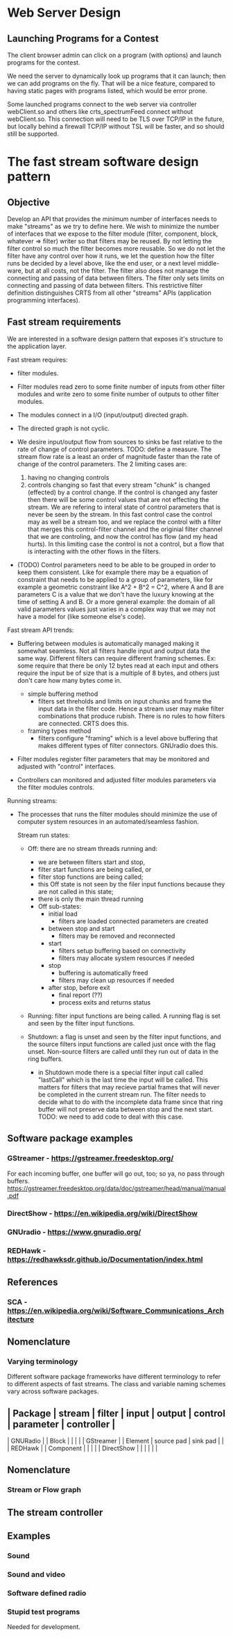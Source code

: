 # Web Server Design

## Launching Programs for a Contest

The client browser admin can click on a program (with options) and launch
programs for the contest.

We need the server to dynamically look up programs that it can launch;
then we can add programs on the fly.  That will be a nice feature,
compared to having static pages with programs listed, which would be error
prone.

Some launched programs connect to the web server via controller
webClient.so and others like crts_spectrumFeed connect without
webClient.so.  This connection will need to be TLS over TCP/IP in the
future, but locally behind a firewall TCP/IP without TSL will be faster,
and so should still be supported.


# The fast stream software design pattern

## Objective

Develop an API that provides the minimum number of interfaces needs to
make "streams" as we try to define here.  We wish to minimize the number
of interfaces that we expose to the filter module (filter, component,
block, whatever => filter) writer so that filters may be reused.  By not
letting the filter control so much the filter becomes more reusable.  So
we do not let the filter have any control over how it runs, we let the
question how the filter runs be decided by a level above, like the end
user, or a next level middle-ware, but at all costs, not the filter.  The
filter also does not manage the connecting and passing of data between
filters.  The filter only sets limits on connecting and passing of data
between filters.  This restrictive filter definition distinguishes CRTS
from all other "streams" APIs (application programming interfaces).  

## Fast stream requirements

We are interested in a software design pattern that exposes it's structure
to the application layer.

Fast stream requires:

- filter modules.

- Filter modules read zero to some finite number of inputs from other
  filter modules and write zero to some finite number of outputs to other
  filter modules.

- The modules connect in a I/O (input/output) directed graph.

- The directed graph is not cyclic.

- We desire input/output flow from sources to sinks be fast relative to
  the rate of change of control parameters.  TODO: define a measure.
  The stream flow rate is a least an order of magnitude faster than the
  rate of change of the control parameters.  The 2 limiting cases are:
    1. having no changing controls
    2. controls changing so fast that every stream "chunk" is changed
      (effected) by a control change.  If the control is changed any
      faster then there will be some control values that are not effecting
      the stream.  We are refering to interal state of control parameters
      that is never be seen by the stream.  In this fast control case the
      control may as well be a stream too, and we replace the control with
      a filter that merges this control-filter channel and the originial
      filter channel that we are controling, and now the control has flow
      (and my head hurts).  In this limiting case the control is not a
      control, but a flow that is interacting with the other flows in
      the filters.


- (TODO) Control parameters need to be able to be grouped in order to keep
  them consistent.  Like for example there may be a equation of constraint
  that needs to be applied to a group of parameters, like for example a
  geometric constraint like A^2 + B^2 = C^2, where A and B are
  parameters C is a value that we don't have the luxury knowing at the
  time of setting A and B.  Or a more general example: the domain of all
  valid parameters values just varies in a complex way that we may not
  have a model for (like someone else's code).



Fast stream API trends:

- Buffering between modules is automatically managed making it somewhat
  seamless.  Not all filters handle input and output data the same way.
  Different filters can require different framing schemes.  Ex: some
  require that there be only 12 bytes read at each input and others
  require the input be of size that is a multiple of 8 bytes, and others
  just don't care how many bytes come in.
    * simple buffering method
        - filters set threholds and limits on input chunks and frame the
          input data in the filter code.  Hence a stream user may make
          filter combinations that produce rubish.  There is no rules to
          how filters are connected.  CRTS does this.  
    * framing types method
        - filters configure "framing" which is a level above buffering
          that makes different types of filter connectors.  GNUradio does
          this.

- Filter modules register filter parameters that may be
  monitored and adjusted with "control" interfaces.

- Controllers can monitored and adjusted filter modules parameters
  via the filter modules controls.


Running streams:

- The processes that runs the filter modules should minimize the use
  of computer system resources in an automated/seamless fashion.

  Stream run states:

    * Off: there are no stream threads running and:
        - we are between filters start and stop,
        - filter start functions are being called, or
        - filter stop functions are being called;
        - this Off state is not seen by the filer input functions
          because they are not called in this state;
        - there is only the main thread running
        - Off sub-states:
            * initial load
                - filters are loaded connected parameters are
                  created
            * between stop and start
                - filters may be removed and reconnected
            * start
                - filters setup buffering based on connectivity
                - filters may allocate system resources if needed
            * stop
                - buffering is automatically freed
                - filters may clean up resources if needed
            * after stop, before exit
                - final report (??)
                - process exits and returns status

    * Running: filter input functions are being called.  A running flag is
      set and seen by the filter input functions.

    * Shutdown: a flag is unset and seen by the filter input functions,
      and the source filters input functions are called just once with
      the flag unset.  Non-source filters are called until they run out
      of data in the ring buffers.
        - in Shutdown mode there is a special filter input call called
          "lastCall" which is the last time the input will be called.
          This matters for filters that may recieve partial frames that
          will never be completed in the current stream run.  The filter
          needs to decide what to do with the incomplete data frame since
          that ring buffer will not preserve data between stop and the
          next start.  TODO: we need to add code to deal with this case.



## Software package examples


### GStreamer - https://gstreamer.freedesktop.org/

 For each incoming buffer, one buffer will go out, too;
 so ya, no pass through buffers.
 https://gstreamer.freedesktop.org/data/doc/gstreamer/head/manual/manual.pdf

### DirectShow - https://en.wikipedia.org/wiki/DirectShow

### GNUradio - https://www.gnuradio.org/

### REDHawk - https://redhawksdr.github.io/Documentation/index.html


## References

### SCA - https://en.wikipedia.org/wiki/Software_Communications_Architecture




## Nomenclature

### Varying terminology

Different software package frameworks have different terminology to refer
to different aspects of fast streams.  The class and variable naming
schemes vary across software packages.    



| Package        | stream | filter      |  input      |  output   | control | parameter | controller |
---------------------------------------------------------------------------
| GNURadio      |         |  Block      |             |           |            |
| GStreamer     |         |  Element    | source pad  | sink pad  |            |
| REDHawk       |         |  Component  |             |           |            |
| DirectShow    |         |             |             |           |            |

## Nomenclature


### Stream or Flow graph

### 

##

## The stream controller


## Examples

### Sound

### Sound and video

### Software defined radio

### Stupid test programs

Needed for development.


